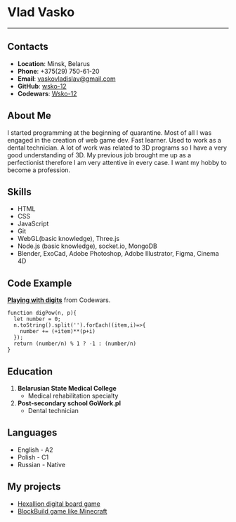 # Vlad Vasko
*****
## Contacts
- **Location**: Minsk, Belarus
- **Phone**: +375(29) 750-61-20
- **Email**: vaskovladislav@gmail.com
- **GitHub**: [wsko-12](https://github.com/Wsko-12)
- **Codewars**: [Wsko-12](https://www.codewars.com/users/Wsko-12)
## About Me
I started programming at the beginning of quarantine. Most of all I was engaged in the creation of web game dev. 
Fast learner. Used to work as a dental technician. A lot of work was related to 3D programs so I have a very good understanding of 3D. 
My previous job brought me up as a perfectionist therefore I am very attentive in every case.
I want my hobby to become a profession.
## Skills
- HTML
- CSS
- JavaScript
- Git
- WebGL(basic knowledge), Three.js
- Node.js (basic knowledge), socket.io, MongoDB
- Blender, ExoCad, Adobe Photoshop, Adobe Illustrator, Figma, Cinema 4D
## Code Example
[**Playing with digits**](https://www.codewars.com/kata/5552101f47fc5178b1000050) from Codewars.
```
function digPow(n, p){
  let number = 0;
  n.toString().split('').forEach((item,i)=>{
    number += (+item)**(p+i)
  });
  return (number/n) % 1 ? -1 : (number/n)
}
```
## Education
1. **Belarusian State Medical College**
   - Medical rehabilitation specialty
2. **Post-secondary school GoWork.pl**
   - Dental technician
## Languages
- English - A2
- Polish - C1
- Russian - Native
## My projects
- [Hexallion digital board game](https://kapitalisttest.herokuapp.com/howtoplay.html)
- [BlockBuild game like Minecraft](http://blockbuild.herokuapp.com/VERSION.html)

